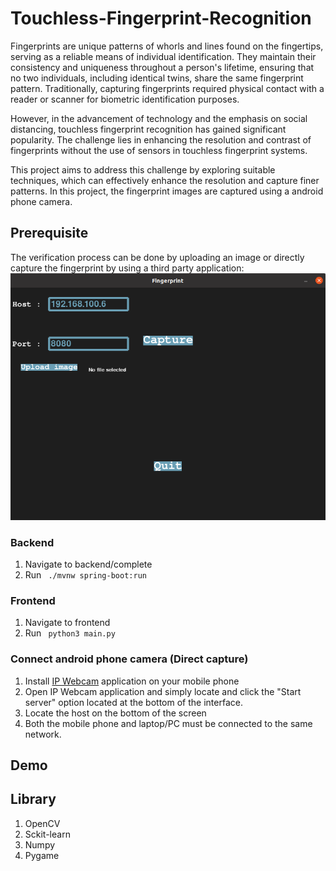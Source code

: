 # Touchless-Fingerprint-Recognition
Fingerprints are unique patterns of whorls and lines found on the fingertips, serving as a reliable means of individual identification. They maintain their consistency and uniqueness throughout a person's lifetime, ensuring that no two individuals, including identical twins, share the same fingerprint pattern. Traditionally, capturing fingerprints required physical contact with a reader or scanner for biometric identification purposes.

However, in the advancement of technology and the emphasis on social distancing, touchless fingerprint recognition has gained significant popularity. The challenge lies in enhancing the resolution and contrast of fingerprints without the use of sensors in touchless fingerprint systems. 

This project aims to address this challenge by exploring suitable techniques, which can effectively enhance the resolution and capture finer patterns. In this project, the fingerprint images are captured using a android phone camera.

## Prerequisite
The verification process can be done by uploading an image or directly capture the fingerprint by using a third party application:
![alt text](/assets/ui.png)


### Backend
1. Navigate to backend/complete
2. Run ``` ./mvnw spring-boot:run```

### Frontend
1. Navigate to frontend
2. Run ``` python3 main.py```

### Connect android phone camera (Direct capture)
1. Install [IP Webcam](https://play.google.com/store/apps/details?id=com.pas.webcam&hl=en&pli=1) application on your mobile phone
2. Open IP Webcam application and simply locate and click the "Start server" option located at the bottom of the interface.
3. Locate the host on the bottom of the screen
4. Both the mobile phone and laptop/PC must be connected to the same network.

## Demo

## Library
1. OpenCV
2. Sckit-learn
3. Numpy
4. Pygame